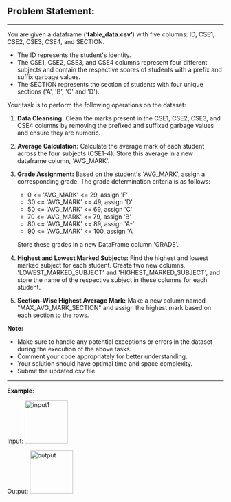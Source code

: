 <style> 
    body { -webkit-user-select: none; /* Chrome, Safari and Opera */ 
    -moz-user-select: none; /* Firefox */ 
    -ms-user-select: none; /* IE and Edge */ 
    user-select: none; /* standard syntax */ } 
</style>

## Problem Statement:
---

You are given a dataframe (**‘table_data.csv’**) with five columns: ID, CSE1, CSE2, CSE3, CSE4, and SECTION. 

- The ID represents the student's identity. 
- The CSE1, CSE2, CSE3, and CSE4 columns represent four different subjects and contain the respective scores of students with a prefix and suffix garbage values.
- The SECTION represents the section of students with four unique sections ('A', 'B', 'C' and 'D').

Your task is to perform the following operations on the dataset:

1. **Data Cleansing:** Clean the marks present in the CSE1, CSE2, CSE3, and CSE4 columns by removing the prefixed and suffixed garbage values and ensure they are numeric.

2. **Average Calculation:** Calculate the average mark of each student across the four subjects (CSE1-4). Store this average in a new dataframe column, 'AVG_MARK'.

3. **Grade Assignment:** Based on the student's 'AVG_MARK', assign a corresponding grade. The grade determination criteria is as follows:
    - 0 <= 'AVG_MARK' <= 29, assign 'F'
    - 30 <= 'AVG_MARK' <= 49, assign 'D'
    - 50 <= 'AVG_MARK' <= 69, assign 'C'
    - 70 <= 'AVG_MARK' <= 79, assign 'B'
    - 80 <= 'AVG_MARK' <= 89, assign 'A-'
    - 90 <= 'AVG_MARK' <= 100, assign 'A'
    
    Store these grades in a new DataFrame column 'GRADE'.

4. **Highest and Lowest Marked Subjects:** Find the highest and lowest marked subject for each student. Create two new columns, 'LOWEST_MARKED_SUBJECT' and 'HIGHEST_MARKED_SUBJECT', and store the name of the respective subject in these columns for each student.

5. **Section-Wise Highest Average Mark:** Make a new column named "MAX_AVG_MARK_SECTION" and assign the highest mark based on each section to the rows.

**Note:**

- Make sure to handle any potential exceptions or errors in the dataset during the execution of the above tasks.
- Comment your code appropriately for better understanding.
- Your solution should have optimal time and space complexity.
- Submit the updated csv file
---
**Example**:

Input: <img src="https://cdn.discordapp.com/attachments/945567201518317581/1148966849204211852/image.png" alt="input1" style="display:inline-block; width:100px; height:auto;"> 

Output: <img src="https://cdn.discordapp.com/attachments/945567201518317581/1148966890518085653/image.png" alt="output" style="display:inline-block; width:100px; height:auto;">